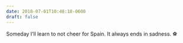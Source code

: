 ```yaml
---
date: 2018-07-01T10:48:18-0600
draft: false
---
```


Someday I’ll learn to not cheer for Spain. It always ends in sadness. ⚽️

